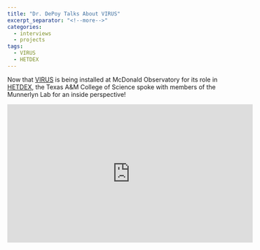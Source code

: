 ```yaml
---
title: "Dr. DePoy Talks About VIRUS"
excerpt_separator: "<!--more-->"
categories:
  - interviews
  - projects
tags:
  - VIRUS
  - HETDEX
---
```

Now that [VIRUS](http://hetdex.org/hetdex/virus.html) is being installed at McDonald Observatory for its role in [HETDEX](http://hetdex.org/), the Texas A&M College of Science spoke with members of the Munnerlyn Lab for an inside perspective!
<iframe width="560" height="315" src="https://www.youtube.com/embed/wbooLJyAcos" frameborder="0" allow="accelerometer; autoplay; encrypted-media; gyroscope; picture-in-picture" allowfullscreen></iframe>